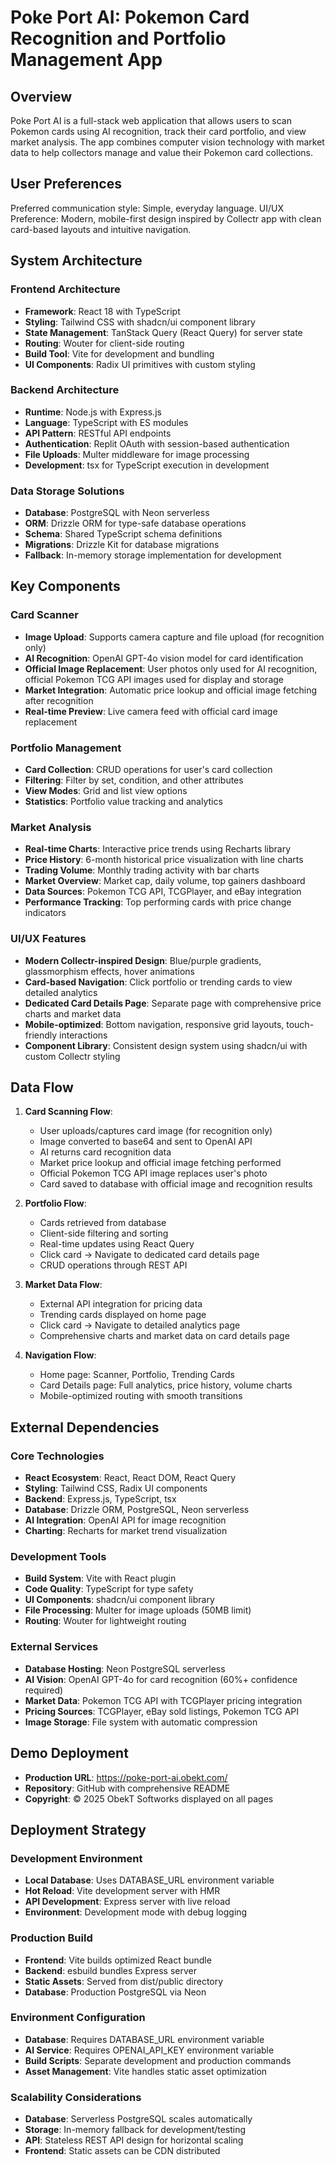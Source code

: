 # Poke Port AI: Pokemon Card Recognition and Portfolio Management App

## Overview

Poke Port AI is a full-stack web application that allows users to scan Pokemon cards using AI recognition, track their card portfolio, and view market analysis. The app combines computer vision technology with market data to help collectors manage and value their Pokemon card collections.

## User Preferences

Preferred communication style: Simple, everyday language.
UI/UX Preference: Modern, mobile-first design inspired by Collectr app with clean card-based layouts and intuitive navigation.

## System Architecture

### Frontend Architecture
- **Framework**: React 18 with TypeScript
- **Styling**: Tailwind CSS with shadcn/ui component library
- **State Management**: TanStack Query (React Query) for server state
- **Routing**: Wouter for client-side routing
- **Build Tool**: Vite for development and bundling
- **UI Components**: Radix UI primitives with custom styling

### Backend Architecture
- **Runtime**: Node.js with Express.js
- **Language**: TypeScript with ES modules
- **API Pattern**: RESTful API endpoints
- **Authentication**: Replit OAuth with session-based authentication
- **File Uploads**: Multer middleware for image processing
- **Development**: tsx for TypeScript execution in development

### Data Storage Solutions
- **Database**: PostgreSQL with Neon serverless
- **ORM**: Drizzle ORM for type-safe database operations
- **Schema**: Shared TypeScript schema definitions
- **Migrations**: Drizzle Kit for database migrations
- **Fallback**: In-memory storage implementation for development

## Key Components

### Card Scanner
- **Image Upload**: Supports camera capture and file upload (for recognition only)
- **AI Recognition**: OpenAI GPT-4o vision model for card identification
- **Official Image Replacement**: User photos only used for AI recognition, official Pokemon TCG API images used for display and storage
- **Market Integration**: Automatic price lookup and official image fetching after recognition
- **Real-time Preview**: Live camera feed with official card image replacement

### Portfolio Management
- **Card Collection**: CRUD operations for user's card collection
- **Filtering**: Filter by set, condition, and other attributes
- **View Modes**: Grid and list view options
- **Statistics**: Portfolio value tracking and analytics

### Market Analysis
- **Real-time Charts**: Interactive price trends using Recharts library
- **Price History**: 6-month historical price visualization with line charts
- **Trading Volume**: Monthly trading activity with bar charts
- **Market Overview**: Market cap, daily volume, top gainers dashboard
- **Data Sources**: Pokemon TCG API, TCGPlayer, and eBay integration
- **Performance Tracking**: Top performing cards with price change indicators

### UI/UX Features
- **Modern Collectr-inspired Design**: Blue/purple gradients, glassmorphism effects, hover animations
- **Card-based Navigation**: Click portfolio or trending cards to view detailed analytics
- **Dedicated Card Details Page**: Separate page with comprehensive price charts and market data
- **Mobile-optimized**: Bottom navigation, responsive grid layouts, touch-friendly interactions
- **Component Library**: Consistent design system using shadcn/ui with custom Collectr styling

## Data Flow

1. **Card Scanning Flow**:
   - User uploads/captures card image (for recognition only)
   - Image converted to base64 and sent to OpenAI API
   - AI returns card recognition data
   - Market price lookup and official image fetching performed
   - Official Pokemon TCG API image replaces user's photo
   - Card saved to database with official image and recognition results

2. **Portfolio Flow**:
   - Cards retrieved from database
   - Client-side filtering and sorting
   - Real-time updates using React Query
   - Click card → Navigate to dedicated card details page
   - CRUD operations through REST API

3. **Market Data Flow**:
   - External API integration for pricing data
   - Trending cards displayed on home page
   - Click card → Navigate to detailed analytics page
   - Comprehensive charts and market data on card details page

4. **Navigation Flow**:
   - Home page: Scanner, Portfolio, Trending Cards
   - Card Details page: Full analytics, price history, volume charts
   - Mobile-optimized routing with smooth transitions

## External Dependencies

### Core Technologies
- **React Ecosystem**: React, React DOM, React Query
- **Styling**: Tailwind CSS, Radix UI components
- **Backend**: Express.js, TypeScript, tsx
- **Database**: Drizzle ORM, PostgreSQL, Neon serverless
- **AI Integration**: OpenAI API for image recognition
- **Charting**: Recharts for market trend visualization

### Development Tools
- **Build System**: Vite with React plugin
- **Code Quality**: TypeScript for type safety
- **UI Components**: shadcn/ui component library
- **File Processing**: Multer for image uploads (50MB limit)
- **Routing**: Wouter for lightweight routing

### External Services
- **Database Hosting**: Neon PostgreSQL serverless
- **AI Vision**: OpenAI GPT-4o for card recognition (60%+ confidence required)
- **Market Data**: Pokemon TCG API with TCGPlayer pricing integration
- **Pricing Sources**: TCGPlayer, eBay sold listings, Pokemon TCG API
- **Image Storage**: File system with automatic compression

## Demo Deployment
- **Production URL**: https://poke-port-ai.obekt.com/
- **Repository**: GitHub with comprehensive README
- **Copyright**: © 2025 ObekT Softworks displayed on all pages

## Deployment Strategy

### Development Environment
- **Local Database**: Uses DATABASE_URL environment variable
- **Hot Reload**: Vite development server with HMR
- **API Development**: Express server with live reload
- **Environment**: Development mode with debug logging

### Production Build
- **Frontend**: Vite builds optimized React bundle
- **Backend**: esbuild bundles Express server
- **Static Assets**: Served from dist/public directory
- **Database**: Production PostgreSQL via Neon

### Environment Configuration
- **Database**: Requires DATABASE_URL environment variable
- **AI Service**: Requires OPENAI_API_KEY environment variable
- **Build Scripts**: Separate development and production commands
- **Asset Management**: Vite handles static asset optimization

### Scalability Considerations
- **Database**: Serverless PostgreSQL scales automatically
- **Storage**: In-memory fallback for development/testing
- **API**: Stateless REST API design for horizontal scaling
- **Frontend**: Static assets can be CDN distributed
